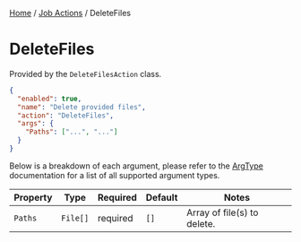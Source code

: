 [Home](/README.md) / [Job Actions](/docs/job-actions/README.md) / DeleteFiles

# DeleteFiles
Provided by the `DeleteFilesAction` class.

```json
{
  "enabled": true,
  "name": "Delete provided files",
  "action": "DeleteFiles",
  "args": {
    "Paths": ["...", "..."]
  }
}
```

Below is a breakdown of each argument, please refer to the [ArgType](/docs/enums/ArgType.md) documentation for a list of all supported argument types.

| Property | Type | Required | Default | Notes |
| --- | --- | --- | --- | --- |
| `Paths` | `File[]` | required | `[]` | Array of file(s) to delete. |
